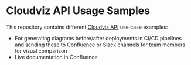 # Cloudviz API Usage Samples
This repository contains different [Cloudviz API](https://cloudviz.io/developers) use case examples: 
- For generating diagrams before/after deployments in CI/CD pipelines and sending these to Confluence or Slack channels for team members for visual comparison
- Live documentation in Confluence
